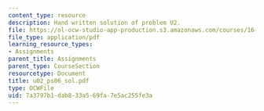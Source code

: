 ```yaml
---
content_type: resource
description: Hand written solution of problem U2.
file: https://ol-ocw-studio-app-production.s3.amazonaws.com/courses/16-01-unified-engineering-i-ii-iii-iv-fall-2005-spring-2006/7a3797b1dab833a569fa7e5ac255fe3a_u02_ps06_sol.pdf
file_type: application/pdf
learning_resource_types:
- Assignments
parent_title: Assignments
parent_type: CourseSection
resourcetype: Document
title: u02_ps06_sol.pdf
type: OCWFile
uid: 7a3797b1-dab8-33a5-69fa-7e5ac255fe3a
---
```

